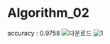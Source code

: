 # Algorithm_02
accuracy : 0.9758
![다운로드](https://user-images.githubusercontent.com/85548480/121802518-bbde1380-cc77-11eb-9eee-b62de00ae4a5.png)
![1](https://user-images.githubusercontent.com/85548480/121145695-2e1ab680-c87a-11eb-8013-3b293f4497e0.png)
